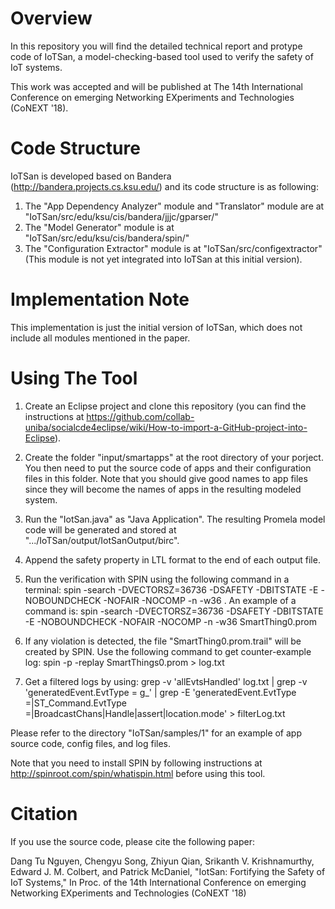 # Overview

In this repository you will find the detailed technical report and protype code of IoTSan, a model-checking-based tool used to verify the safety of IoT systems.

This work was accepted and will be published at The 14th International Conference on emerging Networking EXperiments and Technologies (CoNEXT '18).

# Code Structure

IoTSan is developed based on Bandera (http://bandera.projects.cs.ksu.edu/) and its code structure is as following:
1. The "App Dependency Analyzer" module and "Translator" module are at "IoTSan/src/edu/ksu/cis/bandera/jjjc/gparser/"
2. The "Model Generator" module is at "IoTSan/src/edu/ksu/cis/bandera/spin/"
3. The "Configuration Extractor" module is at "IoTSan/src/configextractor" (This module is not yet integrated into IoTSan at this initial version).

# Implementation Note

This implementation is just the initial version of IoTSan, which does not include all modules mentioned in the paper.

# Using The Tool

1. Create an Eclipse project and clone this repository (you can find the instructions at https://github.com/collab-uniba/socialcde4eclipse/wiki/How-to-import-a-GitHub-project-into-Eclipse).

2. Create the folder "input/smartapps" at the root directory of your porject. You then need to put the source code of apps and their configuration files in this folder. Note that you should give good names to app files since they will become the names of apps in the resulting modeled system.

3. Run the "IotSan.java" as "Java Application". The resulting Promela model code will be generated and stored at ".../IoTSan/output/IotSanOutput/birc".

4. Append the safety property in LTL format to the end of each output file.

5. Run the verification with SPIN using the following command in a terminal: spin -search -DVECTORSZ=36736 -DSAFETY -DBITSTATE -E -NOBOUNDCHECK -NOFAIR -NOCOMP -n -w36 <Promela file>. An example of a command is: spin -search -DVECTORSZ=36736 -DSAFETY -DBITSTATE -E -NOBOUNDCHECK -NOFAIR -NOCOMP -n -w36 SmartThing0.prom

6. If any violation is detected, the file "SmartThing0.prom.trail" will be created by SPIN. Use the following command to get counter-example log: spin -p -replay SmartThings0.prom > log.txt

7. Get a filtered logs by using: grep -v 'allEvtsHandled' log.txt | grep -v 'generatedEvent.EvtType = g_' |  grep -E 'generatedEvent.EvtType =|ST_Command.EvtType =|BroadcastChans|Handle|assert|location.mode'  > filterLog.txt

Please refer to the directory "IoTSan/samples/1" for an example of app source code, config files, and log files.

Note that you need to install SPIN by following instructions at http://spinroot.com/spin/whatispin.html before using this tool.

# Citation
If you use the source code, please cite the following paper:

Dang Tu Nguyen, Chengyu Song, Zhiyun Qian, Srikanth V. Krishnamurthy, Edward J. M. Colbert, and Patrick McDaniel, "IotSan: Fortifying the Safety of IoT Systems," In Proc. of the 14th International Conference on emerging Networking EXperiments and Technologies (CoNEXT '18)
